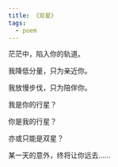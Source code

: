 ```yaml
---
title: 《双星》
tags:
  - poem
---
```


茫茫中，陷入你的轨道。<br />

我降低分量，只为亲近你。<br />

我放慢步伐，只为陪伴你。<br />

我是你的行星？<br />

你是我的行星？<br />

亦或只能是双星？<br />

某一天的意外，终将让你远去……